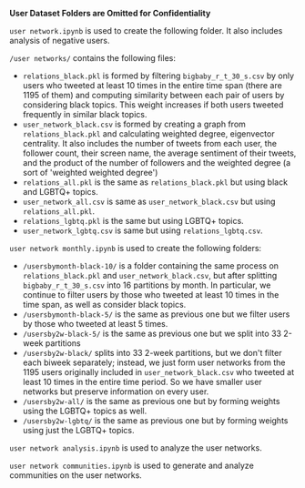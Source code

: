 **User Dataset Folders are Omitted for Confidentiality**

`user network.ipynb` is used to create the following folder. It also includes analysis of negative users.

`/user networks/` contains the following files:
- `relations_black.pkl` is formed by filtering `bigbaby_r_t_30_s.csv` by only users who tweeted at least 10 times in the entire time span (there are 1195 of them) and computing similarity between each pair of users by considering black topics. This weight increases if both users tweeted frequently in similar black topics. 
- `user_network_black.csv` is formed by creating a graph from `relations_black.pkl` and calculating weighted degree, eigenvector centrality. It also includes the number of tweets from each user, the follower count, their screen name, the average sentiment of their tweets, and the product of the number of followers and the weighted degree (a sort of 'weighted weighted degree')
- `relations_all.pkl` is the same as `relations_black.pkl` but using black and LGBTQ+ topics.
- `user_network_all.csv` is same as `user_network_black.csv` but using `relations_all.pkl`.
- `relations_lgbtq.pkl` is the same but using LGBTQ+ topics.
- `user_network_lgbtq.csv` is same but using `relations_lgbtq.csv`.

`user network monthly.ipynb` is used to create the following folders:
- `/usersbymonth-black-10/` is a folder containing the same process on `relations_black.pkl` and `user_network_black.csv`, but after splitting `bigbaby_r_t_30_s.csv` into 16 partitions by month. In particular, we continue to filter users by those who tweeted at least 10 times in the time span, as well as consider black topics.
- `/usersbymonth-black-5/` is the same as previous one but we filter users by those who tweeted at least 5 times.
- `/usersby2w-black-5/` is the same as previous one but we split into 33 2-week partitions
- `/usersby2w-black/` splits into 33 2-week partitions, but we don't filter each biweek separately; instead, we just form user networks from the 1195 users originally included in `user_network_black.csv` who tweeted at least 10 times in the entire time period. So we have smaller user networks but preserve information on every user.
- `/usersby2w-all/` is the same as previous one but by forming weights using the LGBTQ+ topics as well.
- `/usersby2w-lgbtq/` is the same as previous one but by forming weights using just the LGBTQ+ topics.

`user network analysis.ipynb` is used to analyze the user networks.

`user network communities.ipynb` is used to generate and analyze communities on the user networks.